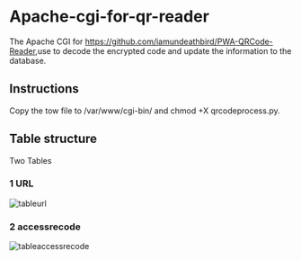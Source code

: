 # Apache-cgi-for-qr-reader

The Apache CGI for <https://github.com/iamundeathbird/PWA-QRCode-Reader>,use to decode the encrypted code and update the information to the database.

## Instructions

Copy the tow file to /var/www/cgi-bin/ and chmod +X qrcodeprocess.py.

## Table structure
Two Tables 

### 1 URL 



![tableurl](https://user-images.githubusercontent.com/29054733/52253445-4812fa00-294b-11e9-841d-e2c67e6388c1.png)

### 2 accessrecode



![tableaccessrecode](https://user-images.githubusercontent.com/29054733/52253446-4f3a0800-294b-11e9-869d-f46261b7f924.png)

